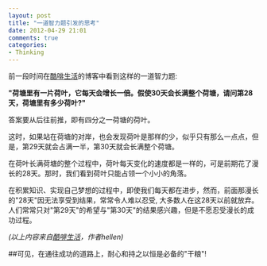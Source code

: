 ```yaml
---
layout: post
title: "一道智力题引发的思考"
date: 2012-04-29 21:01
comments: true
categories: 
- Thinking
---
```


前一段时间在[酷啡生活](http://cooffee.net/)的博客中看到这样的一道智力题: 

**"荷塘里有一片荷叶，它每天会增长一倍。假使30天会长满整个荷塘，请问第28天，荷塘里有多少荷叶?"**

<!--more-->

答案要从后往前推，即有四分之一荷塘的荷叶。

这时，如果站在荷塘的对岸，也会发现荷叶是那样的少，似乎只有那么一点点，但是，第29天就会占满一半，第30天就会长满整个荷塘。

在荷叶长满荷塘的整个过程中，荷叶每天变化的速度都是一样的，可是前期花了漫长的28天。那时，我们看到荷叶只能占领一个小小的角落。

在积累知识、实现自己梦想的过程中，即使我们每天都在进步，然而，前面那漫长的"28天"因无法享受到结果，常常令人难以忍受, 大多数人在这28天以前就放弃。人们常常只对"第29天"的希望与"第30天"的结果感兴趣，但是不愿忍受漫长的成功过程。

*(以上内容来自[酷啡生活](http://cooffee.net/?p=3258)，作者hellen)*

##可见，在通往成功的道路上，耐心和持之以恒是必备的"干粮"!
